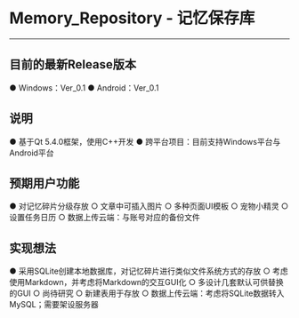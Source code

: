 # Memory_Repository - 记忆保存库
---
## 目前的最新Release版本
● Windows：Ver_0.1
● Android：Ver_0.1

## 说明
● 基于Qt 5.4.0框架，使用C++开发
● 跨平台项目：目前支持Windows平台与Android平台

## 预期用户功能
● 对记忆碎片分级存放
○ 文章中可插入图片
○ 多种页面UI模板
○ 宠物小精灵
○ 设置任务日历
○ 数据上传云端：与账号对应的备份文件

## 实现想法
● 采用SQLite创建本地数据库，对记忆碎片进行类似文件系统方式的存放
○ 考虑使用Markdown，并考虑将Markdown的交互GUI化
○ 多设计几套默认可供替换的GUI
○ 尚待研究
○ 新建表用于存放
○ 数据上传云端：考虑将SQLite数据转入MySQL；需要架设服务器